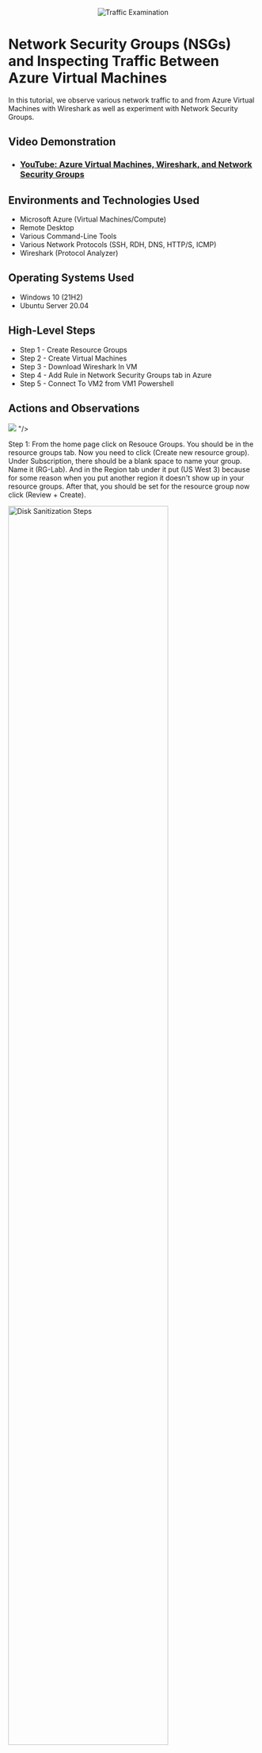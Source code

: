 <p align="center">
<img src="https://i.imgur.com/Ua7udoS.png" alt="Traffic Examination"/>
</p>

<h1>Network Security Groups (NSGs) and Inspecting Traffic Between Azure Virtual Machines</h1>
In this tutorial, we observe various network traffic to and from Azure Virtual Machines with Wireshark as well as experiment with Network Security Groups. <br />


<h2>Video Demonstration</h2>

- ### [YouTube: Azure Virtual Machines, Wireshark, and Network Security Groups](https://www.youtube.com)

<h2>Environments and Technologies Used</h2>

- Microsoft Azure (Virtual Machines/Compute)
- Remote Desktop
- Various Command-Line Tools
- Various Network Protocols (SSH, RDH, DNS, HTTP/S, ICMP)
- Wireshark (Protocol Analyzer)

<h2>Operating Systems Used </h2>

- Windows 10 (21H2)
- Ubuntu Server 20.04

<h2>High-Level Steps</h2>

- Step 1 - Create Resource Groups
- Step 2 - Create Virtual Machines
- Step 3 - Download Wireshark In VM
- Step 4 - Add Rule in Network Security Groups tab in Azure
- Step 5 - Connect To VM2 from VM1 Powershell

<h2>Actions and Observations</h2>

<p>
<img src="![image](https://github.com/CoreyJeff/azure-network-protocols/assets/138095936/8e0baff2-a59d-4aff-95e2-377f180bdc06)"/>
"/>
</p>
<p>
Step 1: From the home page click on Resouce Groups. You should be in the resource groups tab. Now you need to click (Create new resource group). Under Subscription, there should be a blank space to name your group. Name it (RG-Lab). And in the Region tab under it put (US West 3) 
because for some reason when you put another region it doesn't show up in your resource groups. After that, you should be set for the resource group now click (Review + Create).
</p>

<p>
<img src="https://i.imgur.com/DJmEXEB.png" height="80%" width="80%" alt="Disk Sanitization Steps"/>
</p>
<p>
Step 2: Go back to the home page and head to the Virtual Machines tab. Once you are there click Create in the upper left corner. Then click Azure Virtual Machine. Under subscription you want to make the resource group the one you just made which is
(RG-Lab). There should be an option. Your Virtual Machine name will be (VM1). Region will stay (US West 3) Security Type change to Standard. Image (Windows 10 Pro 21H2) For size minimum should be (2 vcpu 16 GiB memory). Username is Labuser then create your own password. When you're finished check the "I confirm" box at the bottom and then (Review + Create).
</p>
<br />

<p>
<img src="https://i.imgur.com/DJmEXEB.png" height="80%" width="80%" alt="Disk Sanitization Steps"/>
</p>
<p>
Step 3: You are going to make another virtual machine so go back to the Virtual Machines Tab and create new.
Under resource group change it to your (RG-Lab) group. Under Virtual Machine Name you can call it (VM2). 
Leave the Region as (US West 3). Now you will change your Image to (Ubuntu Server 20.04 LTS). For size minimum should be (2 vcpu 16 GiB memory).
Change your Authentication Type from SSH Key to Password. Use (labuser) as your Username and don't forget your password. Now (Review + Create) the VM.
</p>
<br />

<p>
<img src="https://i.imgur.com/DJmEXEB.png" height="80%" width="80%" alt="Disk Sanitization Steps"/>
</p>
<p>
Step 4: Now that you are done with the prerequisites go to the Virtual Machines tab and open (VM1) using remote desktop. So copy your Public IP in (VM1) and search
Remote Desktop in your start menu paste it and connect. Enter your username and password you made at the beginning of the lab and connect and accept the warning.
</p>

<p>
<img src="https://i.imgur.com/DJmEXEB.png" height="80%" width="80%" alt="Disk Sanitization Steps"/>
</p>
<p>
Step 5: In the VM download Wireshark and open it. Click the blue logo in the upper left corner to start scanning. Under the blue logo in the search bar type (icmp) and enter. Minimize your VM go to VM2 and copy the private IP. Now go back into your Remote Desktop Connection
and open Powershell from the start menu. Use the (ping) command to get the Reply ex(labuser> ping 10.0.0.5). You should be able to see the Replies on your Wireshark. Now we will constantly ping the IP by using the same command but adding (-t) at the end ex(labuser> ping 10.0.0.5 -t)
and we will manually change the firewall on VM2 to not allow ICMP traffic.
</p>

<p>
<img src="https://i.imgur.com/DJmEXEB.png" height="80%" width="80%" alt="Disk Sanitization Steps"/>
</p>
<p>
Step 6: Minimize VM1 and in Azure go to Network Security Groups. Go to the (VM2-nsg) and click Inbound Security Rules on the left side. Click Add at the top of the page to add a new rule. Change the Protocol to ICMP and the Action to Deny. Set the Priority to 200 and Name it (DENY_ICMP_FROM_ANYWHERE) and click add.
Go back to VM1 in your Remote Desktop and open Wireshark and it should say *Request timed out*. Minimize the VM and on your actual desktop go back to the Network Security Groups tab and allow ICMP traffic again by clicking on the rule you made and switching it back to allow and refresh. Open your VM1 again and your replies should start coming through on Wireshark again. To stop the replies click on the Powershell window and press Ctrl+C.	
</p>

<p>
<img src="https://i.imgur.com/DJmEXEB.png" height="80%" width="80%" alt="Disk Sanitization Steps"/>
</p>
<p>
Step 7: Lastly we will explore SSH traffic. First, in Wireshark go to the search bar change it from ICMP to SSH, and click the green logo above the bar to refresh. In Powershell we are going to use the (ssh) command and VM2s IP address to connect to VM2 ex(labuser> ssh labuser@10.0.0.5)
If you did it right you will get a finger-printing message and you want to type (yes) and enter the password to VM2. Keep in mind you won't be able to see the password so make sure you get it right. If you completed the steps correctly you should have a connection to VM2.
So whenever you type a command in Powershell you will see the traffic being sent between the two VMs on Wireshark. example use the id command (labuser@VM2:~$ id). To exit the connection simply type (exit) and enter and the session will be closed.
</p>

